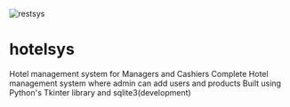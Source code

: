 
 ![restsys](https://user-images.githubusercontent.com/39271713/75101061-fede2880-55e7-11ea-9e37-2442b230edb0.png)

# hotelsys
Hotel management system for Managers and Cashiers
Complete Hotel management system where admin can add users and products
Built using Python's Tkinter library and sqlite3(development)


   


    